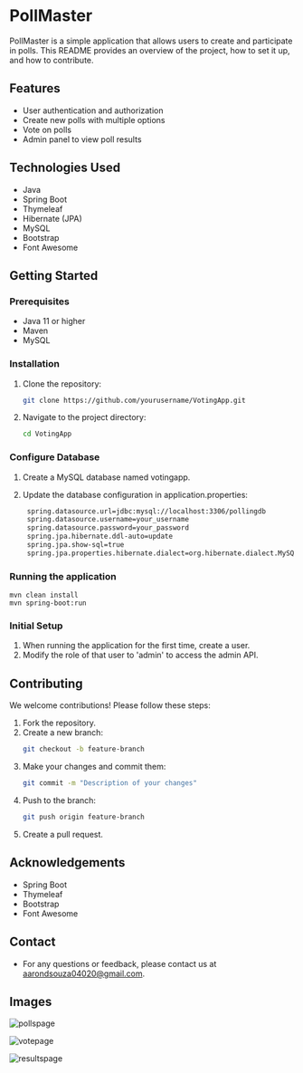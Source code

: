 # PollMaster

PollMaster is a simple application that allows users to create and participate in polls. This README provides an overview of the project, how to set it up, and how to contribute.

## Features

- User authentication and authorization
- Create new polls with multiple options
- Vote on polls
- Admin panel to view poll results

## Technologies Used

- Java
- Spring Boot
- Thymeleaf
- Hibernate (JPA)
- MySQL
- Bootstrap
- Font Awesome

## Getting Started

### Prerequisites

- Java 11 or higher
- Maven
- MySQL

### Installation

1. Clone the repository:
    ```sh
    git clone https://github.com/yourusername/VotingApp.git
    ```
2. Navigate to the project directory:
    ```sh
    cd VotingApp
    ```

### Configure Database

1. Create a MySQL database named votingapp.

2. Update the database configuration in application.properties:
   ```sh
    spring.datasource.url=jdbc:mysql://localhost:3306/pollingdb
    spring.datasource.username=your_username
    spring.datasource.password=your_password
    spring.jpa.hibernate.ddl-auto=update
    spring.jpa.show-sql=true
    spring.jpa.properties.hibernate.dialect=org.hibernate.dialect.MySQL5Dialect
    ```

### Running the application

    mvn clean install
    mvn spring-boot:run

### Initial Setup

1. When running the application for the first time, create a user.
2. Modify the role of that user to 'admin' to access the admin API.

## Contributing

We welcome contributions! Please follow these steps:

1. Fork the repository.
2. Create a new branch:
    ```sh
    git checkout -b feature-branch
    ```
3. Make your changes and commit them:
    ```sh
    git commit -m "Description of your changes"
    ```
4. Push to the branch:
    ```sh
    git push origin feature-branch
    ```
5. Create a pull request.

## Acknowledgements
- Spring Boot
- Thymeleaf
- Bootstrap
- Font Awesome

## Contact

- For any questions or feedback, please contact us at aarondsouza04020@gmail.com.

## Images
![pollspage](https://github.com/user-attachments/assets/75b4f366-a151-4dc0-bb9c-bf3257efc2dd)

![votepage](https://github.com/user-attachments/assets/e491838e-1d6d-4d0b-b8f9-8d4abc870b4b)

![resultspage](https://github.com/user-attachments/assets/3551ff6e-7de1-423d-a841-14acca4b8f59)



